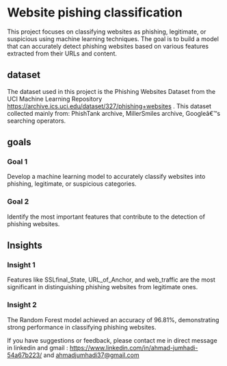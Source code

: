 # Website pishing classification
This project focuses on classifying websites as phishing, legitimate, or suspicious using machine learning techniques. The goal is to build a model that can accurately detect phishing websites based on various features extracted from their URLs and content.

## dataset
The dataset used in this project is the Phishing Websites Dataset from the UCI Machine Learning Repository https://archive.ics.uci.edu/dataset/327/phishing+websites . This dataset collected mainly from: PhishTank archive, MillerSmiles archive, Googleâ€™s searching operators.

## goals
### Goal 1
Develop a machine learning model to accurately classify websites into phishing, legitimate, or suspicious categories.
### Goal 2
Identify the most important features that contribute to the detection of phishing websites.

## Insights
### Insight 1
Features like SSLfinal_State, URL_of_Anchor, and web_traffic are the most significant in distinguishing phishing websites from legitimate ones.
### Insight 2
The Random Forest model achieved an accuracy of 96.81%, demonstrating strong performance in classifying phishing websites.

If you have suggestions or feedback, please contact me in direct message in linkedin and gmail : https://www.linkedin.com/in/ahmad-jumhadi-54a67b223/ and ahmadjumhadi37@gmail.com
